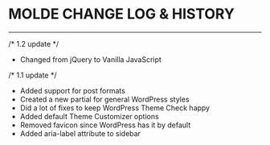 # MOLDE CHANGE LOG & HISTORY
*******************************************************************

/* 1.2 update */
- Changed from jQuery to Vanilla JavaScript

/* 1.1 update */
- Added support for post formats
- Created a new partial for general WordPress styles
- Did a lot of fixes to keep WordPress Theme Check happy
- Added default Theme Customizer options
- Removed favicon since WordPress has it by default
- Added aria-label attribute to sidebar